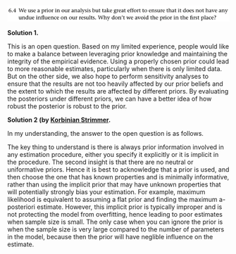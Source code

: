 <p>
  <img src=img/6.4-P.png>
</p>

**Solution 1.**

This is an open question. Based on my limited experience, people would like to make a balance between leveraging prior knowledge and maintaining the integrity of the empirical evidence. Using a properly chosen prior could lead to more reasonable estimates, particularly when there is only limited data. But on the other side, we also hope to perform sensitivity analyses to ensure that the results are not too heavily affected by our prior beliefs and the extent to which the results are affected by different priors. By evaluating the posteriors under different priors, we can have a better idea of how robust the posterior is robust to the prior.


**Solution 2 (by [Korbinian Strimmer](https://strimmerlab.github.io/korbinian.html).**

In my understanding, the answer to the open question is as follows.  

The key thing to understand is there is always prior information involved in any estimation procedure, either you specify it explicitly or it is implicit in the procedure. The second insight is that there are no neutral or uniformative priors.   Hence it is best to acknowledge that a prior is used, and then choose the one that has known properties and is minimally informative, rather than using the implicit prior that may have unknown properties that will potentially strongly bias your estimation. For example, maximum likelihood is equivalent to  assuming a flat prior and finding the maximum a-posteriori estimate.   However, this implicit prior is typically improper and is not protecting the model from overfitting, hence leading to poor estimates when sample size is small. The only case when you can ignore the prior is when the sample size is very large compared to the number of parameters in the model, because then the prior will have neglible influence on the estimate.
